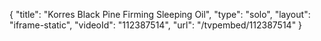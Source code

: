 {
    "title": "Korres Black Pine Firming Sleeping Oil",
    "type": "solo",
    "layout": "iframe-static",
    "videoId": "112387514",
    "url": "\/tvpembed\/112387514"
}